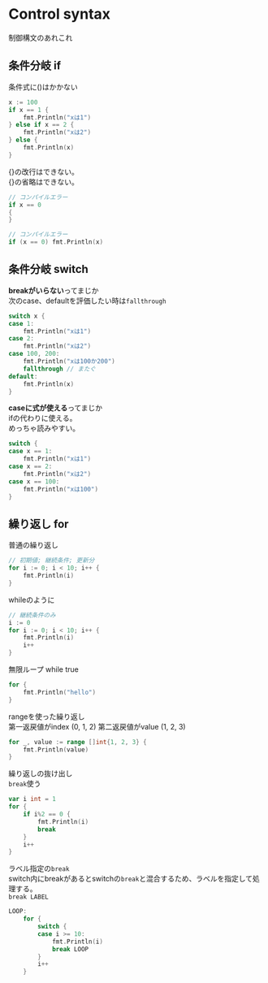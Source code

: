 # Control syntax
制御構文のあれこれ

## 条件分岐 if
条件式に()はかかない
```go
x := 100
if x == 1 {
    fmt.Println("xは1")
} else if x == 2 {
    fmt.Println("xは2")
} else {
    fmt.Println(x)
}
```

{}の改行はできない。  
{}の省略はできない。
```go
// コンパイルエラー
if x == 0
{
}

// コンパイルエラー
if (x == 0) fmt.Println(x)
```

## 条件分岐 switch
**breakがいらない**ってまじか  
次のcase、defaultを評価したい時は`fallthrough`

```go
switch x {
case 1:
    fmt.Println("xは1")
case 2:
    fmt.Println("xは2")
case 100, 200:
    fmt.Println("xは100か200")
    fallthrough // またぐ
default:
    fmt.Println(x)
}
```

**caseに式が使える**ってまじか  
ifの代わりに使える。  
めっちゃ読みやすい。
```go
switch {
case x == 1:
    fmt.Println("xは1")
case x == 2:
    fmt.Println("xは2")
case x == 100:
    fmt.Println("xは100")
}
```

## 繰り返し for
普通の繰り返し
```go
// 初期値; 継続条件; 更新分
for i := 0; i < 10; i++ {
    fmt.Println(i)
}
```
whileのように
```go
// 継続条件のみ
i := 0
for i := 0; i < 10; i++ {
    fmt.Println(i)
    i++
}
```
無限ループ while true
```go
for {
    fmt.Println("hello")
}
```
rangeを使った繰り返し  
第一返戻値がindex (0, 1, 2)
第二返戻値がvalue (1, 2, 3)
```go
for _, value := range []int{1, 2, 3} {
    fmt.Println(value)
}
```

繰り返しの抜け出し  
`break`使う
```go
var i int = 1
for {
    if i%2 == 0 {
        fmt.Println(i)
        break
    }
    i++
}
```
ラベル指定の`break`  
switch内にbreakがあるとswitchの`break`と混合するため、ラベルを指定して処理する。  
`break LABEL`
```go
LOOP:
	for {
		switch {
		case i >= 10:
			fmt.Println(i)
			break LOOP
		}
		i++
	}
```
